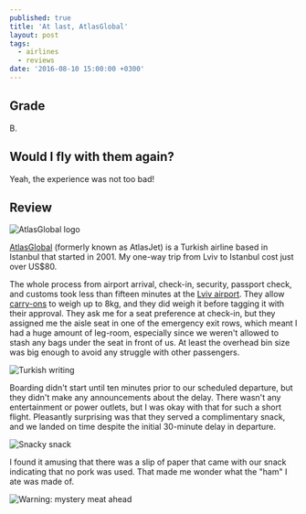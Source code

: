 ```yaml
---
published: true
title: 'At last, AtlasGlobal'
layout: post
tags:
  - airlines
  - reviews
date: '2016-08-10 15:00:00 +0300'
---
```

## Grade

B.

## Would I fly with them again?

Yeah, the experience was not too bad!

<!--more-->

## Review

![AtlasGlobal logo]({{site.baseurl}}/images/2016/08/10/at-last-atlasglobal/atlasglobal-logo.png)

[AtlasGlobal](http://www.atlasglb.com/en) (formerly known as AtlasJet) is a Turkish airline based in Istanbul that started in 2001. My one-way trip from Lviv to Istanbul cost just over US$80.

The whole process from airport arrival, check-in, security, passport check, and customs took less than fifteen minutes at the [Lviv airport](http://www.lwo.aero/en). They allow [carry-ons](http://www.atlasglb.com/luggage) to weigh up to 8kg, and they did weigh it before tagging it with their approval. They ask me for a seat preference at check-in, but they assigned me the aisle seat in one of the emergency exit rows, which meant I had a huge amount of leg-room, especially since we weren't allowed to stash any bags under the seat in front of us. At least the overhead bin size was big enough to avoid any struggle with other passengers.

![Turkish writing]({{site.baseurl}}/images/2016/08/10/at-last-atlasglobal/atlasglobal-ticket.jpeg)

Boarding didn't start until ten minutes prior to our scheduled departure, but they didn't make any announcements about the delay. There wasn't any entertainment or power outlets, but I was okay with that for such a short flight. Pleasantly surprising was that they served a complimentary snack, and we landed on time despite the initial 30-minute delay in departure.

![Snacky snack]({{site.baseurl}}/images/2016/08/10/at-last-atlasglobal/atlasglobal-snack.jpeg)

I found it amusing that there was a slip of paper that came with our snack indicating that no pork was used. That made me wonder what the "ham" I ate was made of.

![Warning: mystery meat ahead]({{site.baseurl}}/images/2016/08/10/at-last-atlasglobal/atlasglobal-nopork.jpeg)
